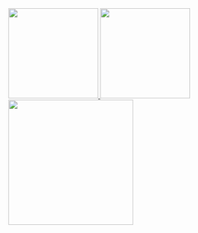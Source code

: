 <div>
  <a href="https://github.com/ronaldofjc">
  <img height="180em" src="https://github-readme-stats.vercel.app/api?username=ronaldofjc&show_icons=true&include_all_commits=true&count_private=true"/>
  <img height="180em" src="https://github-readme-stats.vercel.app/api/top-langs/?username=ronaldofjc&layout=compact&langs_count=6"/>
  <img height="250em" src="https://github-readme-stats.vercel.app/api/wakatime?username=ronaldofjc&layuout=compact&langs_count=6&v=2"/> 
</div>
  

 
